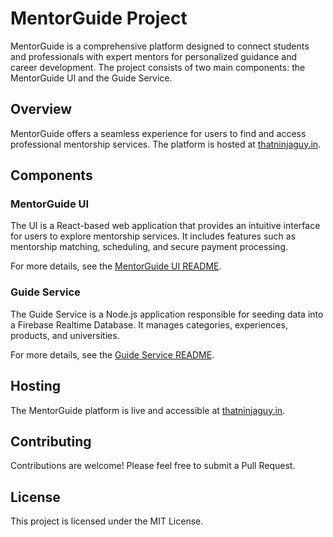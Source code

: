 # MentorGuide Project

MentorGuide is a comprehensive platform designed to connect students and professionals with expert mentors for personalized guidance and career development. The project consists of two main components: the MentorGuide UI and the Guide Service.

## Overview

MentorGuide offers a seamless experience for users to find and access professional mentorship services. The platform is hosted at [thatninjaguy.in](https://www.thatninjaguy.in/).

## Components

### MentorGuide UI

The UI is a React-based web application that provides an intuitive interface for users to explore mentorship services. It includes features such as mentorship matching, scheduling, and secure payment processing.

For more details, see the [MentorGuide UI README](guide-ui/README.md).

### Guide Service

The Guide Service is a Node.js application responsible for seeding data into a Firebase Realtime Database. It manages categories, experiences, products, and universities.

For more details, see the [Guide Service README](guide-service/README.md).

## Hosting

The MentorGuide platform is live and accessible at [thatninjaguy.in](https://www.thatninjaguy.in/).

## Contributing

Contributions are welcome! Please feel free to submit a Pull Request.

## License

This project is licensed under the MIT License.
